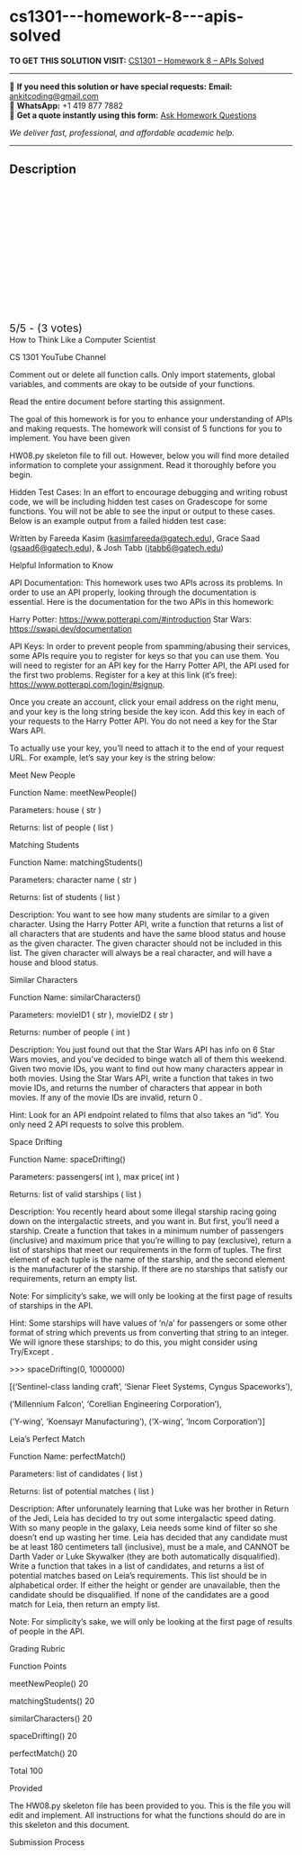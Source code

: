 # cs1301---homework-8---apis-solved
**TO GET THIS SOLUTION VISIT:** [CS1301 – Homework 8 – APIs Solved](https://www.ankitcodinghub.com/product/cs1301-homework-8-apis-solved/)


---

📩 **If you need this solution or have special requests:** **Email:** ankitcoding@gmail.com  
📱 **WhatsApp:** +1 419 877 7882  
📄 **Get a quote instantly using this form:** [Ask Homework Questions](https://www.ankitcodinghub.com/services/ask-homework-questions/)

*We deliver fast, professional, and affordable academic help.*

---

<h2>Description</h2>



<div class="kk-star-ratings kksr-auto kksr-align-center kksr-valign-top" data-payload="{&quot;align&quot;:&quot;center&quot;,&quot;id&quot;:&quot;123759&quot;,&quot;slug&quot;:&quot;default&quot;,&quot;valign&quot;:&quot;top&quot;,&quot;ignore&quot;:&quot;&quot;,&quot;reference&quot;:&quot;auto&quot;,&quot;class&quot;:&quot;&quot;,&quot;count&quot;:&quot;3&quot;,&quot;legendonly&quot;:&quot;&quot;,&quot;readonly&quot;:&quot;&quot;,&quot;score&quot;:&quot;5&quot;,&quot;starsonly&quot;:&quot;&quot;,&quot;best&quot;:&quot;5&quot;,&quot;gap&quot;:&quot;4&quot;,&quot;greet&quot;:&quot;Rate this product&quot;,&quot;legend&quot;:&quot;5\/5 - (3 votes)&quot;,&quot;size&quot;:&quot;24&quot;,&quot;title&quot;:&quot;CS1301 - Homework 8 - APIs Solved&quot;,&quot;width&quot;:&quot;138&quot;,&quot;_legend&quot;:&quot;{score}\/{best} - ({count} {votes})&quot;,&quot;font_factor&quot;:&quot;1.25&quot;}">

<div class="kksr-stars">

<div class="kksr-stars-inactive">
            <div class="kksr-star" data-star="1" style="padding-right: 4px">


<div class="kksr-icon" style="width: 24px; height: 24px;"></div>
        </div>
            <div class="kksr-star" data-star="2" style="padding-right: 4px">


<div class="kksr-icon" style="width: 24px; height: 24px;"></div>
        </div>
            <div class="kksr-star" data-star="3" style="padding-right: 4px">


<div class="kksr-icon" style="width: 24px; height: 24px;"></div>
        </div>
            <div class="kksr-star" data-star="4" style="padding-right: 4px">


<div class="kksr-icon" style="width: 24px; height: 24px;"></div>
        </div>
            <div class="kksr-star" data-star="5" style="padding-right: 4px">


<div class="kksr-icon" style="width: 24px; height: 24px;"></div>
        </div>
    </div>

<div class="kksr-stars-active" style="width: 138px;">
            <div class="kksr-star" style="padding-right: 4px">


<div class="kksr-icon" style="width: 24px; height: 24px;"></div>
        </div>
            <div class="kksr-star" style="padding-right: 4px">


<div class="kksr-icon" style="width: 24px; height: 24px;"></div>
        </div>
            <div class="kksr-star" style="padding-right: 4px">


<div class="kksr-icon" style="width: 24px; height: 24px;"></div>
        </div>
            <div class="kksr-star" style="padding-right: 4px">


<div class="kksr-icon" style="width: 24px; height: 24px;"></div>
        </div>
            <div class="kksr-star" style="padding-right: 4px">


<div class="kksr-icon" style="width: 24px; height: 24px;"></div>
        </div>
    </div>
</div>


<div class="kksr-legend" style="font-size: 19.2px;">
            5/5 - (3 votes)    </div>
    </div>
How to Think Like a Computer Scientist

CS 1301 YouTube Channel

Comment out or delete all function calls. Only import statements, global variables, and comments are okay to be outside of your functions.

Read the entire document before starting this assignment.

The goal of this homework is for you to enhance your understanding of APIs and making requests. The homework will consist of 5 functions for you to implement. You have been given

HW08.py skeleton file to fill out. However, below you will find more detailed information to complete your assignment. Read it thoroughly before you begin.

Hidden Test Cases: In an effort to encourage debugging and writing robust code, we will be including hidden test cases on Gradescope for some functions. You will not be able to see the input or output to these cases. Below is an example output from a failed hidden test case:

Written by Fareeda Kasim (kasimfareeda@gatech.edu), Grace Saad (gsaad6@gatech.edu), &amp; Josh Tabb (jtabb6@gatech.edu)

Helpful Information to Know

API Documentation: This homework uses two APIs across its problems. In order to use an API properly, looking through the documentation is essential. Here is the documentation for the two APIs in this homework:

Harry Potter: https://www.potterapi.com/#introduction Star Wars: https://swapi.dev/documentation

API Keys: In order to prevent people from spamming/abusing their services, some APIs require you to register for keys so that you can use them. You will need to register for an API key for the Harry Potter API, the API used for the first two problems. Register for a key at this link (it’s free): https://www.potterapi.com/login/#signup.

Once you create an account, click your email address on the right menu, and your key is the long string beside the key icon. Add this key in each of your requests to the Harry Potter API. You do not need a key for the Star Wars API.

To actually use your key, you’ll need to attach it to the end of your request URL. For example, let’s say your key is the string below:

Meet New People

Function Name: meetNewPeople()

Parameters: house ( str )

Returns: list of people ( list )

Matching Students

Function Name: matchingStudents()

Parameters: character name ( str )

Returns: list of students ( list )

Description: You want to see how many students are similar to a given character. Using the Harry Potter API, write a function that returns a list of all characters that are students and have the same blood status and house as the given character. The given character should not be included in this list. The given character will always be a real character, and will have a house and blood status.

Similar Characters

Function Name: similarCharacters()

Parameters: movieID1 ( str ), movieID2 ( str )

Returns: number of people ( int )

Description: You just found out that the Star Wars API has info on 6 Star Wars movies, and you’ve decided to binge watch all of them this weekend. Given two movie IDs, you want to find out how many characters appear in both movies. Using the Star Wars API, write a function that takes in two movie IDs, and returns the number of characters that appear in both movies. If any of the movie IDs are invalid, return 0 .

Hint: Look for an API endpoint related to films that also takes an “id”. You only need 2 API requests to solve this problem.

Space Drifting

Function Name: spaceDrifting()

Parameters: passengers( int ), max price( int )

Returns: list of valid starships ( list )

Description: You recently heard about some illegal starship racing going down on the intergalactic streets, and you want in. But first, you’ll need a starship. Create a function that takes in a minimum number of passengers (inclusive) and maximum price that you’re willing to pay (exclusive), return a list of starships that meet our requirements in the form of tuples. The first element of each tuple is the name of the starship, and the second element is the manufacturer of the starship. If there are no starships that satisfy our requirements, return an empty list.

Note: For simplicity’s sake, we will only be looking at the first page of results of starships in the API.

Hint: Some starships will have values of ‘n/a’ for passengers or some other format of string which prevents us from converting that string to an integer. We will ignore these starships; to do this, you might consider using Try/Except .

&gt;&gt;&gt; spaceDrifting(0, 1000000)

[(‘Sentinel-class landing craft’, ‘Sienar Fleet Systems, Cyngus Spaceworks’),

(‘Millennium Falcon’, ‘Corellian Engineering Corporation’),

(‘Y-wing’, ‘Koensayr Manufacturing’), (‘X-wing’, ‘Incom Corporation’)]

Leia’s Perfect Match

Function Name: perfectMatch()

Parameters: list of candidates ( list )

Returns: list of potential matches ( list )

Description: After unforunately learning that Luke was her brother in Return of the Jedi, Leia has decided to try out some intergalactic speed dating. With so many people in the galaxy, Leia needs some kind of filter so she doesn’t end up wasting her time. Leia has decided that any candidate must be at least 180 centimeters tall (inclusive), must be a male, and CANNOT be Darth Vader or Luke Skywalker (they are both automatically disqualified). Write a function that takes in a list of candidates, and returns a list of potential matches based on Leia’s requirements. This list should be in alphabetical order. If either the height or gender are unavailable, then the candidate should be disqualified. If none of the candidates are a good match for Leia, then return an empty list.

Note: For simplicity’s sake, we will only be looking at the first page of results of people in the API.

Grading Rubric

Function Points

meetNewPeople() 20

matchingStudents() 20

similarCharacters() 20

spaceDrifting() 20

perfectMatch() 20

Total 100

Provided

The HW08.py skeleton file has been provided to you. This is the file you will edit and implement. All instructions for what the functions should do are in this skeleton and this document.

Submission Process
